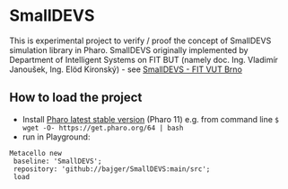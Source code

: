# SmallDEVS
This is experimental project to verify / proof the concept of SmallDEVS simulation library in Pharo. 
SmallDEVS originally implemented by Department of Intelligent Systems on FIT BUT (namely doc. Ing. Vladimír Janoušek, Ing. Elöd Kironský) - see [SmallDEVS - FIT VUT Brno](http://perchta.fit.vutbr.cz:8000/projekty/10)


## How to load the project
- Install [Pharo latest stable version](https://pharo.org/download) (Pharo 11) e.g. from command line `$ wget -O- https://get.pharo.org/64 | bash` 
- run in Playground:
```
Metacello new
 baseline: 'SmallDEVS';
 repository: 'github://bajger/SmallDEVS:main/src';
 load
```
